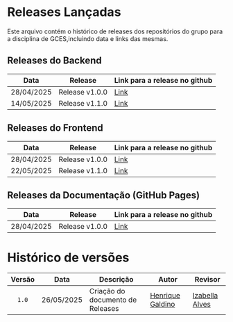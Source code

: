 # Releases Lançadas

Este arquivo contém o histórico de releases dos repositórios do grupo para a disciplina de GCES,incluindo data e links das mesmas.


## Releases do Backend
| Data       | Release        | Link para a release no github |
|------------|----------------|-------------------------------|
| 28/04/2025 | Release v1.0.0  | [Link](https://github.com/renantfm4/backend/releases/tag/v1.0.0) |
| 14/05/2025 | Release v1.1.0  | [Link](https://github.com/renantfm4/backend/releases/tag/v1.1.0) |

## Releases do Frontend
| Data       | Release        | Link para a release no github |
|------------|----------------|-------------------------------|
| 28/04/2025 | Release v1.0.0  | [Link](https://github.com/DaviRogs/applicativo/releases/tag/v1.0.0) |
| 22/05/2025 | Release v1.1.0  | [Link](https://github.com/DaviRogs/applicativo/releases/tag/v1.1.0) |

## Releases da Documentação (GitHub Pages)
| Data       | Release        | Link para a release no github |
|------------|----------------|-------------------------------|
| 28/04/2025 | Release v1.0.0  | [Link](https://github.com/DermAlert/dermalert.github.io/releases/tag/v1.0.0) |



# Histórico de versões

| Versão | Data | Descrição | Autor | Revisor |
| :----: | ---- | --------- | ----- | ------- |
| `1.0`  |26/05/2025| Criação do documento de Releases | [Henrique Galdino](https://github.com/hgaldino05) | [Izabella Alves](https://github.com/izabellaalves) |

